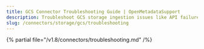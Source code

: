 ```yaml
---
title: GCS Connector Troubleshooting Guide | OpenMetadataSupport
description: Troubleshoot GCS storage ingestion issues like API failures, object not found, or token issues.
slug: /connectors/storage/gcs/troubleshooting
---
```


{% partial file="/v1.8/connectors/troubleshooting.md" /%}
